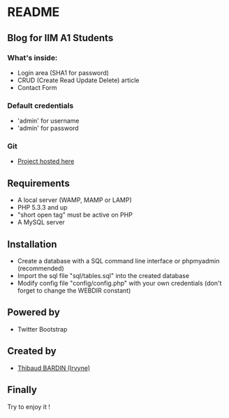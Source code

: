 README
======

Blog for IIM A1 Students
------------------------

### What's inside:

 * Login area (SHA1 for password)
 * CRUD (Create Read Update Delete) article
 * Contact Form

### Default credentials
 * 'admin' for username
 * 'admin' for password

### Git

 * [Project hosted here][1]

Requirements
------------

 * A local server (WAMP, MAMP or LAMP)
 * PHP 5.3.3 and up
 * "short open tag" must be active on PHP
 * A MySQL server

Installation
------------

 * Create a database with a SQL command line interface or phpmyadmin (recommended)
 * Import the sql file "sql/tables.sql" into the created database
 * Modify config file "config/config.php" with your own credentials (don't forget to change the WEBDIR constant)

Powered by
----------

 * Twitter Bootstrap

Created by
----------

 * [Thibaud BARDIN (Irvyne)][2]

Finally
-------

Try to enjoy it !

[1]: https://github.com/Irvyne/IIM_A1_PHP_BLOG
[2]: https://github.com/Irvyne